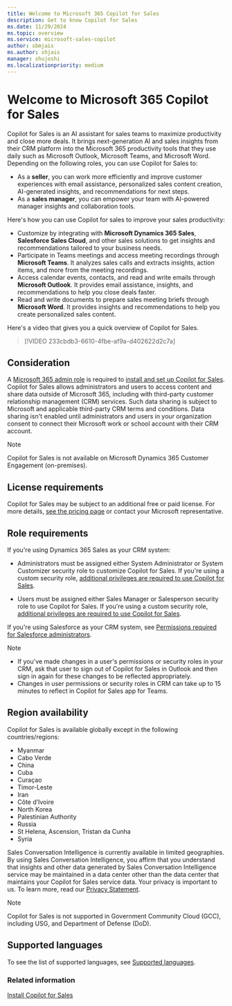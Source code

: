 ```yaml
---
title: Welcome to Microsoft 365 Copilot for Sales
description: Get to know Copilot for Sales
ms.date: 11/29/2024
ms.topic: overview
ms.service: microsoft-sales-copilot
author: sbmjais
ms.author: shjais
manager: shujoshi
ms.localizationpriority: medium
---
```


# Welcome to Microsoft 365 Copilot for Sales

Copilot for Sales is an AI assistant for sales teams to maximize productivity and close more deals. It brings next-generation AI and sales insights from their CRM platform into the Microsoft 365 productivity tools that they use daily such as Microsoft Outlook, Microsoft Teams, and Microsoft Word.  
Depending on the following roles, you can use Copilot for Sales to:  

- As a **seller**, you can work more efficiently and improve customer experiences with email assistance, personalized sales content creation, AI-generated insights, and recommendations for next steps.  
- As a **sales manager**, you can empower your team with AI-powered manager insights and collaboration tools.  

Here's how you can use Copilot for sales to improve your sales productivity:

- Customize by integrating with **Microsoft Dynamics 365 Sales**, **Salesforce Sales Cloud**, and other sales solutions to get insights and recommendations tailored to your business needs.  
- Participate in Teams meetings and access meeting recordings through **Microsoft Teams**. It analyzes sales calls and extracts insights, action items, and more from the meeting recordings.  
- Access calendar events, contacts, and read and write emails through **Microsoft Outlook**. It provides email assistance, insights, and recommendations to help you close deals faster.  
- Read and write documents to prepare sales meeting briefs through **Microsoft Word**. It provides insights and recommendations to help you create personalized sales content.

Here's a video that gives you a quick overview of Copilot for Sales.

> [!VIDEO 233cbdb3-6610-4fbe-af9a-d402622d2c7a]

## Consideration

A [Microsoft 365 admin role](/microsoft-365/admin/add-users/about-admin-roles?view=o365-worldwide&preserve-view=true#commonly-used-microsoft-365-admin-center-roles) is required to [install and set up Copilot for Sales](install-viva-sales.md). Copilot for Sales allows administrators and users to access content and share data outside of Microsoft 365, including with third-party customer relationship management (CRM) services. Such data sharing is subject to Microsoft and applicable third-party CRM terms and conditions. Data sharing isn't enabled until administrators and users in your organization consent to connect their Microsoft work or school account with their CRM account.

> [!NOTE]
> Copilot for Sales is not available on Microsoft Dynamics 365 Customer Engagement (on-premises).

## License requirements

Copilot for Sales may be subject to an additional free or paid license. For more details, [see the pricing page](https://www.microsoft.com/ai/microsoft-sales-copilot?rtc=1#featuresandpricing) or contact your Microsoft representative.

## Role requirements

If you're using Dynamics 365 Sales as your CRM system:

- Administrators must be assigned either System Administrator or System Customizer security role to customize Copilot for Sales. If you're using a custom security role, [additional privileges are required to use Copilot for Sales](privileges.md#privileges-required-for-dynamics-365-customers).

- Users must be assigned either Sales Manager or Salesperson security role to use Copilot for Sales. If you're using a custom security role, [additional privileges are required to use Copilot for Sales](privileges.md#privileges-required-for-dynamics-365-customers).

If you're using Salesforce as your CRM system, see [Permissions required for Salesforce administrators](privileges.md#permissions-required-for-salesforce-administrators).

> [!NOTE]
> - If you've made changes in a user's permissions or security roles in your CRM, ask that user to sign out of Copilot for Sales in Outlook and then sign in again for these changes to be reflected appropriately. 
> - Changes in user permissions or security roles in CRM can take up to 15 minutes to reflect in Copilot for Sales app for Teams.

## Region availability

Copilot for Sales is available globally except in the following countries/regions:

- Myanmar
- Cabo Verde
- China
- Cuba
- Curaçao
- Timor-Leste
- Iran
- Côte d’Ivoire
- North Korea
- Palestinian Authority
- Russia
- St Helena, Ascension, Tristan da Cunha
- Syria

Sales Conversation Intelligence is currently available in limited geographies. By using Sales Conversation Intelligence, you affirm that you understand that insights and other data generated by Sales Conversation Intelligence service may be maintained in a data center other than the data center that maintains your Copilot for Sales service data. Your privacy is important to us. To learn more, read our [Privacy Statement](https://go.microsoft.com/fwlink/?LinkId=521839).

> [!NOTE]
> Copilot for Sales is not supported in Government Community Cloud (GCC), including USG, and Department of Defense (DoD).

## Supported languages

To see the list of supported languages, see [Supported languages](supported-languages.md).

### Related information

[Install Copilot for Sales](install-viva-sales.md)
